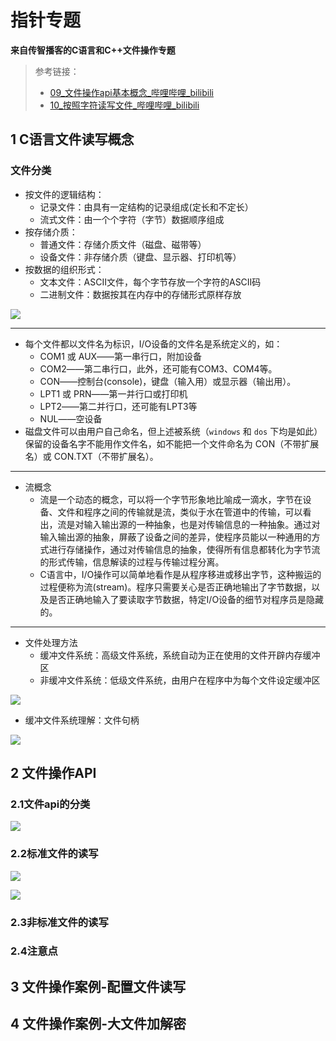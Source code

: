 # 指针专题

**来自传智播客的C语言和C++文件操作专题**

> 参考链接：
>
> - [09_文件操作api基本概念_哔哩哔哩_bilibili](https://www.bilibili.com/video/BV1ss411A7Dm/?p=86)
> - [10_按照字符读写文件_哔哩哔哩_bilibili](https://www.bilibili.com/video/BV1ss411A7Dm?p=87)

## 1 C语言文件读写概念

### 文件分类

- 按文件的逻辑结构：
  - 记录文件：由具有一定结构的记录组成(定长和不定长）
  - 流式文件：由一个个字符（字节）数据顺序组成
- 按存储介质：
  - 普通文件：存储介质文件（磁盘、磁带等）
  - 设备文件：非存储介质（键盘、显示器、打印机等）
- 按数据的组织形式：
  - 文本文件：ASCII文件，每个字节存放一个字符的ASCII码
  - 二进制文件：数据按其在内存中的存储形式原样存放

![](C:\Users\Administrator\Desktop\内存中存储形式.png)

---

- 每个文件都以文件名为标识，I/O设备的文件名是系统定义的，如：
  - COM1 或 AUX――第一串行口，附加设备
  - COM2――第二串行口，此外，还可能有COM3、COM4等。
  - CON――控制台(console)，键盘（输入用）或显示器（输出用）。
  - LPT1 或 PRN――第一并行口或打印机
  - LPT2――第二并行口，还可能有LPT3等
  - NUL――空设备
- 磁盘文件可以由用户自己命名，但上述被系统（`windows` 和 `dos` 下均是如此）保留的设备名字不能用作文件名，如不能把一个文件命名为 CON（不带扩展名）或 CON.TXT（不带扩展名）。

---

- 流概念
  - 流是一个动态的概念，可以将一个字节形象地比喻成一滴水，字节在设备、文件和程序之间的传输就是流，类似于水在管道中的传输，可以看出，流是对输入输出源的一种抽象，也是对传输信息的一种抽象。通过对输入输出源的抽象，屏蔽了设备之间的差异，使程序员能以一种通用的方式进行存储操作，通过对传输信息的抽象，使得所有信息都转化为字节流的形式传输，信息解读的过程与传输过程分离。
  - C语言中，I/O操作可以简单地看作是从程序移进或移出字节，这种搬运的过程便称为流(stream)。程序只需要关心是否正确地输出了字节数据，以及是否正确地输入了要读取字节数据，特定I/O设备的细节对程序员是隐藏的。

---

- 文件处理方法
  - 缓冲文件系统：高级文件系统，系统自动为正在使用的文件开辟内存缓冲区
  - 非缓冲文件系统：低级文件系统，由用户在程序中为每个文件设定缓冲区

![](D:\Users\Administrator\Desktop\文件处理方法.png)

- 缓冲文件系统理解：文件句柄

![](D:\Users\Administrator\Desktop\缓冲文件系统理解.png)



## 2 文件操作API

### 2.1文件api的分类

![](D:\Users\Administrator\Desktop\fileApi.png)

### 2.2标准文件的读写

![](D:\Users\Administrator\Desktop\fopen.png)

![](D:\Users\Administrator\Desktop\fopen1.png)





### 2.3非标准文件的读写

### 2.4注意点

## 3 文件操作案例-配置文件读写



## 4 文件操作案例-大文件加解密

